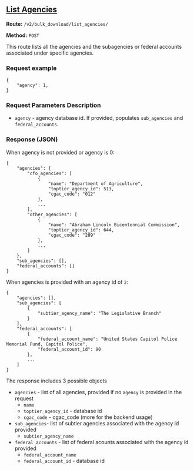 ## [List Agencies](#download-status)
**Route:** `/v2/bulk_download/list_agencies/`

**Method:** `POST`

This route lists all the agencies and the subagencies or federal accounts associated under specific agencies.

### Request example

```
{
    "agency": 1,
}
```

### Request Parameters Description

* `agency` - agency database id. If provided, populates `sub_agencies` and `federal_accounts`.

### Response (JSON)

When agency is not provided or agency is 0:
```
{
    "agencies": {
        "cfo_agencies": [
            {
                "name": "Department of Agriculture",
                "toptier_agency_id": 513,
                "cgac_code": "012"
            },
            ...
        ],
        "other_agencies": [
            {
                "name": "Abraham Lincoln Bicentennial Commission",
                "toptier_agency_id": 644,
                "cgac_code": "289"
            },
            ...
        ]
    },
    "sub_agencies": [],
    "federal_accounts": []
}
```
When agencies is provided with an agency id of `2`:
```
{
    "agencies": [],
    "sub_agencies": [
        {
            "subtier_agency_name": "The Legislative Branch"
        }
    ],
    "federal_accounts": [
        {
            "federal_account_name": "United States Capitol Police Memorial Fund, Capitol Police",
            "federal_account_id": 90
        },
        ...
    ]
}
```

The response includes 3 possible objects
* `agencies` - list of all agencies, provided if no `agency` is provided in the request
    * `name`
    * `toptier_agency_id` - database id
    * `cgac_code` - cgac_code (more for the backend usage)
* `sub_agencies`- list of subtier agencies associated with the agency id provided
    * `subtier_agency_name`
* `federal_accounts` - list of federal acounts associated with the agency id provided
    * `federal_account_name`
    * `federal_account_id` - database id
